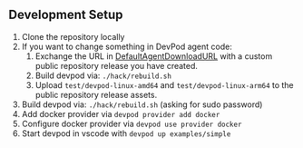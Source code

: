 ## Development Setup

1. Clone the repository locally
2. If you want to change something in DevPod agent code:
   1. Exchange the URL in [DefaultAgentDownloadURL](./pkg/agent/agent.go) with a custom public repository release you have created. 
   2. Build devpod via: `./hack/rebuild.sh`
   3. Upload `test/devpod-linux-amd64` and `test/devpod-linux-arm64` to the public repository release assets.
3. Build devpod via: `./hack/rebuild.sh` (asking for sudo password)
4. Add docker provider via `devpod provider add docker`
5. Configure docker provider via `devpod use provider docker`
6. Start devpod in vscode with `devpod up examples/simple`
